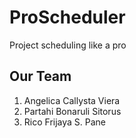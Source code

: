 # ProScheduler
Project scheduling like a pro

## Our Team
1. Angelica Callysta Viera
2. Partahi Bonaruli Sitorus
3. Rico Frijaya S. Pane

